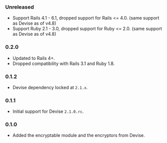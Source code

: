 ### Unreleased

* Support Rails 4.1 - 6.1, dropped support for Rails <= 4.0. (same support as Devise as of v4.8)
* Support Ruby 2.1 - 3.0, dropped support for Ruby <= 2.0. (same support as Devise as of v4.8)

### 0.2.0

* Updated to Rails 4+.
* Dropped compatibility with Rails 3.1 and Ruby 1.8.

### 0.1.2

* Devise dependency locked at `2.1.x`.

### 0.1.1

*  Initial support for Devise `2.1.0.rc`.

### 0.1.0

* Added the encryptable module and the encryptors from Devise.
